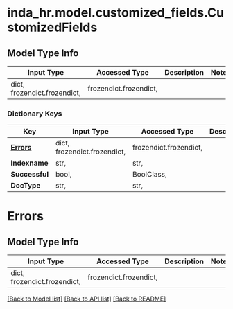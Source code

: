 # inda_hr.model.customized_fields.CustomizedFields

## Model Type Info
Input Type | Accessed Type | Description | Notes
------------ | ------------- | ------------- | -------------
dict, frozendict.frozendict,  | frozendict.frozendict,  |  | 

### Dictionary Keys
Key | Input Type | Accessed Type | Description | Notes
------------ | ------------- | ------------- | ------------- | -------------
**[Errors](#Errors)** | dict, frozendict.frozendict,  | frozendict.frozendict,  |  | 
**Indexname** | str,  | str,  |  | 
**Successful** | bool,  | BoolClass,  |  | 
**DocType** | str,  | str,  |  | [optional] 

# Errors

## Model Type Info
Input Type | Accessed Type | Description | Notes
------------ | ------------- | ------------- | -------------
dict, frozendict.frozendict,  | frozendict.frozendict,  |  | 

[[Back to Model list]](../../README.md#documentation-for-models) [[Back to API list]](../../README.md#documentation-for-api-endpoints) [[Back to README]](../../README.md)

